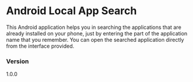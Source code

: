 # Android Local App Search

This Android application helps you in searching the applications that are already installed on your phone, just by entering the part of the application name that you remember. You can open the searched application directly from the interface provided.

### Version
1.0.0
